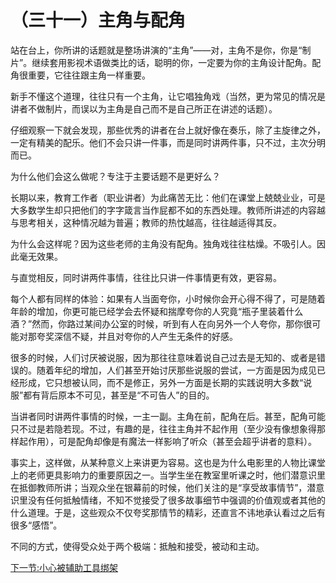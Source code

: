 （三十一）主角与配角 
====================

站在台上，你所讲的话题就是整场讲演的“主角”——对，主角不是你，你是“制片”。继续套用影视术语做类比的话，聪明的你，一定要为你的主角设计配角。配角很重要，它往往跟主角一样重要。

新手不懂这个道理，往往只有一个主角，让它唱独角戏（当然，更为常见的情况是讲者不做制片，而误以为主角是自己而不是自己所正在讲述的话题）。

仔细观察一下就会发现，那些优秀的讲者在台上就好像在奏乐，除了主旋律之外，一定有精美的配乐。他们不会只讲一件事，而是同时讲两件事，只不过，主次分明而已。

为什么他们会这么做呢？专注于主要话题不是更好么？

长期以来，教育工作者（职业讲者）为此痛苦无比：他们在课堂上兢兢业业，可是大多数学生却只把他们的字字箴言当作屁都不如的东西处理。教师所讲述的内容越与思考相关，这种情况越为普遍；教师的热忱越高，往往越适得其反。

为什么会这样呢？因为这些老师的主角没有配角。独角戏往往枯燥。不吸引人。因此毫无效果。

与直觉相反，同时讲两件事情，往往比只讲一件事情更有效，更容易。

每个人都有同样的体验：如果有人当面夸你，小时候你会开心得不得了，可是随着年龄的增加，你更可能已经学会去怀疑和揣摩夸你的人究竟“瓶子里装着什么酒？”然而，你路过某间办公室的时候，听到有人在向另外一个人夸你，那你很可能对那夸奖深信不疑，并且对夸你的人产生无条件的好感。

很多的时候，人们讨厌被说服，因为那往往意味着说自己过去是无知的、或者是错误的。随着年纪的增加，人们甚至开始讨厌那些说服的尝试，一方面是因为成见已经形成，它只想被认同，而不是修正，另外一方面是长期的实践说明大多数“说服”都有背后原本不可见，甚至是“不可告人”的目的。

当讲者同时讲两件事情的时候，一主一副。主角在前，配角在后。甚至，配角可能只不过是若隐若现。不过，有趣的是，往往主角并不起作用（至少没有像想象得那样起作用），可是配角却像是有魔法一样影响了听众（甚至会超乎讲者的意料）。

事实上，这样做，从某种意义上来讲更为容易。这也是为什么电影里的人物比课堂上的老师更具影响力的重要原因之一。当学生坐在教室里听课之时，他们潜意识里在抵御教师所讲；当观众坐在银幕前的时候，他们关注的是“享受故事情节”，潜意识里没有任何抵触情绪，不知不觉接受了很多故事细节中强调的价值观或者其他的什么道理。于是，这些观众不仅夸奖那情节的精彩，还直言不讳地承认看过之后有很多“感悟”。

不同的方式，使得受众处于两个极端：抵触和接受，被动和主动。

[下一节:小心被辅助工具绑架](ch32.md)
